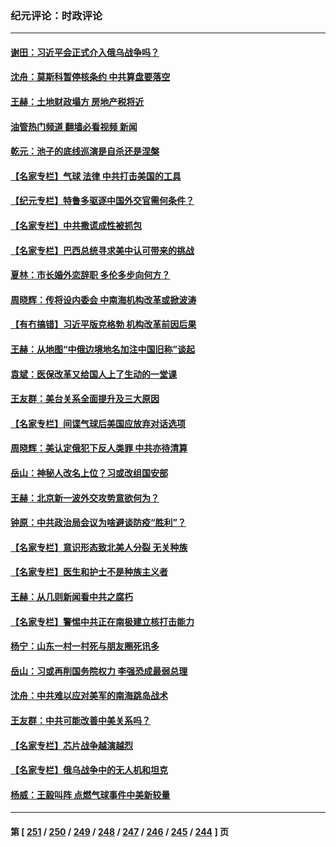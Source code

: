 ### 纪元评论：时政评论
---
#### [谢田：习近平会正式介入俄乌战争吗？](../../pages/nsc1025/n13936953.md?02250330) 
#### [沈舟：莫斯科暂停核条约 中共算盘要落空](../../pages/nsc1025/n13936969.md?02250330) 
#### [王赫：土地财政塌方 房地产税将近](../../pages/nsc1025/n13936935.md?02250330) 
#### [油管热门频道 翻墙必看视频 新闻](ok?02250330)
#### [乾元：池子的底线巡演是自杀还是涅槃](../../pages/nsc1025/n13936847.md?02250330) 
#### [【名家专栏】气球 法律 中共打击美国的工具](../../pages/nsc1025/n13936557.md?02250330) 
#### [【纪元专栏】特鲁多驱逐中国外交官需何条件？](../../pages/nsc1025/n13936791.md?02250330) 
#### [【名家专栏】中共撒谎成性被抓包](../../pages/nsc1025/n13935665.md?02250330) 
#### [【名家专栏】巴西总统寻求美中认可带来的挑战](../../pages/nsc1025/n13936556.md?02250330) 
#### [夏林：市长婚外恋辞职 多伦多步向何方？](../../pages/nsc1025/n13936672.md?02250330) 
#### [周晓辉：传将设内委会  中南海机构改革或掀波涛](../../pages/nsc1025/n13936650.md?02250330) 
#### [【有冇搞错】习近平版克格勃 机构改革前因后果](../../pages/nsc1025/n13936446.md?02250330) 
#### [王赫：从地图“中俄边境地名加注中国旧称”谈起](../../pages/nsc1025/n13936248.md?02250330) 
#### [袁斌：医保改革又给国人上了生动的一堂课](../../pages/nsc1025/n13936221.md?02250330) 
#### [王友群：美台关系全面提升及三大原因](../../pages/nsc1025/n13935863.md?02250330) 
#### [【名家专栏】间谍气球后美国应放弃对话选项](../../pages/nsc1025/n13935663.md?02250330) 
#### [周晓辉：美认定俄犯下反人类罪 中共亦待清算](../../pages/nsc1025/n13935794.md?02250330) 
#### [岳山：神秘人改名上位？习或改组国安部](../../pages/nsc1025/n13935582.md?02250330) 
#### [王赫：北京新一波外交攻势意欲何为？](../../pages/nsc1025/n13935213.md?02250330) 
#### [钟原：中共政治局会议为啥避谈防疫“胜利”？](../../pages/nsc1025/n13935133.md?02250330) 
#### [【名家专栏】意识形态致北美人分裂 无关种族](../../pages/nsc1025/n13934789.md?02250330) 
#### [【名家专栏】医生和护士不是种族主义者](../../pages/nsc1025/n13934788.md?02250330) 
#### [王赫：从几则新闻看中共之腐朽](../../pages/nsc1025/n13934601.md?02250330) 
#### [【名家专栏】警惕中共正在南极建立核打击能力](../../pages/nsc1025/n13934119.md?02250330) 
#### [杨宁：山东一村一村死与朋友圈死讯多](../../pages/nsc1025/n13934242.md?02250330) 
#### [岳山：习或再削国务院权力 李强恐成最弱总理](../../pages/nsc1025/n13934125.md?02250330) 
#### [沈舟：中共难以应对美军的南海跳岛战术](../../pages/nsc1025/n13933777.md?02250330) 
#### [王友群：中共可能改善中美关系吗？](../../pages/nsc1025/n13933678.md?02250330) 
#### [【名家专栏】芯片战争越演越烈](../../pages/nsc1025/n13932766.md?02250330) 
#### [【名家专栏】俄乌战争中的无人机和坦克](../../pages/nsc1025/n13933413.md?02250330) 
#### [杨威：王毅叫阵 点燃气球事件中美新较量](../../pages/nsc1025/n13932884.md?02250330) 

---
#### 第 [ [251](./251.md?02250330) / [250](./250.md?02250330) / [249](./249.md?02250330) / [248](./248.md?02250330) / [247](./247.md?02250330) / [246](./246.md?02250330) / [245](./245.md?02250330) / [244](./244.md?02250330) ] 页
